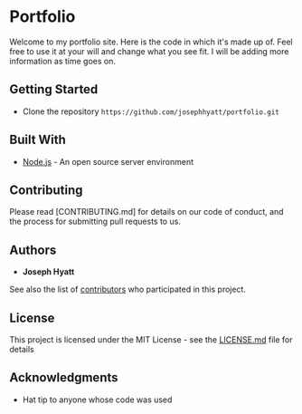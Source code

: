 # Portfolio

Welcome to my portfolio site. Here is the code in which it's made up of. Feel free to use it at your will and change what you see fit. I will be adding more information as time goes on.

## Getting Started

* Clone the repository `https://github.com/josephhyatt/portfolio.git`

## Built With

* [Node.js](https://nodejs.org/en/) - An open source server environment

## Contributing

Please read [CONTRIBUTING.md] for details on our code of conduct, and the process for submitting pull requests to us.

## Authors

* **Joseph Hyatt**

See also the list of [contributors](https://github.com/your/project/contributors) who participated in this project.

## License

This project is licensed under the MIT License - see the [LICENSE.md](LICENSE.md) file for details

## Acknowledgments

* Hat tip to anyone whose code was used
